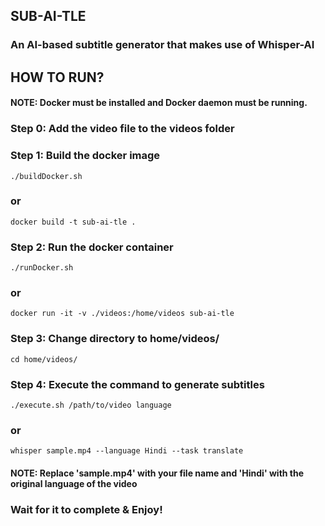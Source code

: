 ## SUB-AI-TLE

### An AI-based subtitle generator that makes use of Whisper-AI

## HOW TO RUN?
#### NOTE: Docker must be installed and Docker daemon must be running.

### Step 0: Add the video file to the videos folder

### Step 1: Build the docker image
```
./buildDocker.sh
``` 
### or
```
docker build -t sub-ai-tle .
```

### Step 2: Run the docker container
```
./runDocker.sh
``` 
### or
```
docker run -it -v ./videos:/home/videos sub-ai-tle
```

### Step 3: Change directory to home/videos/
```
cd home/videos/
``` 

### Step 4: Execute the command to generate subtitles
```
./execute.sh /path/to/video language
``` 
### or
```
whisper sample.mp4 --language Hindi --task translate
```
#### NOTE: Replace 'sample.mp4' with your file name and 'Hindi' with the original language of the video

### Wait for it to complete & Enjoy!
